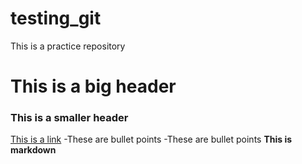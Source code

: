 # testing_git
This is a practice repository
# This is a big header
### This is a smaller header
[This is a link](https://codingnomads.co)
-These are bullet points
-These are bullet points
**This is markdown**
